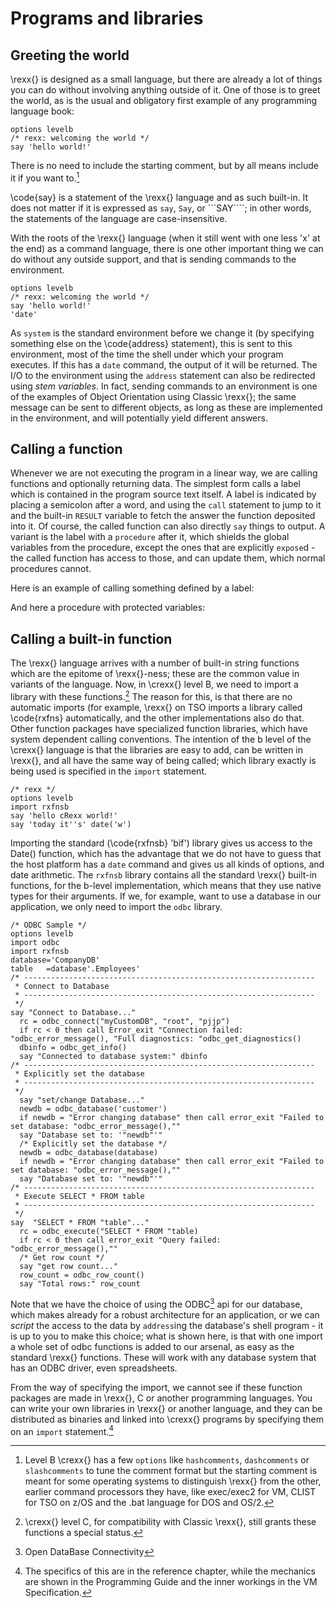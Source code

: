 # Programs and libraries

## Greeting the world

\rexx{} is designed as a small language, but there are already a lot of  things you can do without involving anything outside of it. One of those is to greet the world, as is the usual and obligatory first example of any programming language book:

```rexx <!--hello.rexx-->
options levelb
/* rexx: welcoming the world */
say 'hello world!'
```

<!--splice--hello.rexx-->

There is no need to include the starting comment, but by all means include it if you want to.[^1]

[^1]: Level B \crexx{} has a few ```options``` like ```hashcomments```, ```dashcomments``` or ```slashcomments``` to tune the comment format but the starting comment is meant for some operating systems to distinguish \rexx{} from the other, earlier command processors they have, like exec/exec2 for VM, CLIST for TSO on z/OS and the .bat language for DOS and OS/2.

\code{say} is a statement of the \rexx{} language and as such built-in. It does not matter if it is expressed as ```say```, ```Say```, or ```SAY````; in other words, the statements of the language are case-insensitive.

With the roots of the \rexx{} language (when it still went with one less 'x' at the end) as a command language, there is one other important thing we can do without any outside support, and that is sending commands to the environment.

```rexx <!--helloaddress.rexx-->
options levelb
/* rexx: welcoming the world */
say 'hello world!'
'date'
```

<!--splice--helloaddress.rexx-->

As ```system``` is the standard environment before we change it (by specifying something else on the \code{address} statement), this is sent to this environment, most of the time the shell under which your program executes. If this has a ```date``` command, the output of it will be returned. The I/O to the environment using the ```address``` statement can also be redirected using *stem variables*. In fact, sending commands to an environment is one of the examples of Object Orientation using Classic \rexx{}; the same message can be sent to different objects, as long as these are implemented in the environment, and will potentially yield different answers.

## Calling a function

Whenever we are not executing the program in a linear way, we are calling functions and optionally returning data. The simplest form calls a label which is contained in the program source text itself. A label is indicated by placing a semicolon after a word, and using the ```call``` statement to jump to it and the built-in ```RESULT``` variable to fetch the answer the function deposited into it. Of course, the called function can also directly ```say``` things to output. A variant is the label with a ```procedure``` after it, which shields the global variables from the procedure, except the ones that are explicitly ```expose```d - the called function has access to those, and can update them, which normal procedures cannot.

Here is an example of calling something defined by a label:




And here a procedure with protected variables:


## Calling a built-in function

The \rexx{} language arrives with a number of built-in string functions which are the epitome of \rexx{}-ness; these are the common value in variants of the language. Now, in \crexx{} level B, we need to import a library with these functions.[^2] The reason for this, is that there are no automatic imports (for example, \rexx{} on TSO imports a library called \code{rxfns} automatically, and the other implementations also do that. Other function packages have specialized function libraries, which have system dependent calling conventions. The intention of the b level of the \crexx{} language is that the libraries are easy to add, can be written in \rexx{}, and all have the same way of being called; which library exactly is being used is specified in the ```import``` statement.

[^2]: \crexx{} level C, for compatibility with Classic \rexx{}, still grants these functions a special status.


```rexx <!--hellodate.rexx-->
/* rexx */
options levelb
import rxfnsb
say 'hello cRexx world!'
say 'today it''s' date('w')
```

<!--splice--hellodate.rexx-->

Importing the standard (\code{rxfnsb} 'bif') library gives us access to the Date() function, which has the advantage that we do not have to guess that the host platform has a ```date``` command and gives us all kinds of options, and date arithmetic. The ```rxfnsb``` library contains all the standard \rexx{} built-in functions, for the b-level implementation, which means that they use native types for their arguments. If we, for example, want to use a database in our application, we only need to import the ```odbc``` library.

```rexx <!--odbc.rexx-->
/* ODBC Sample */
options levelb
import odbc
import rxfnsb
database='CompanyDB'
table   =database'.Employees'
/* -----------------------------------------------------------------
 * Connect to Database
 * -----------------------------------------------------------------
 */
say "Connect to Database..."
  rc = odbc_connect("myCustomDB", "root", "pjjp")
  if rc < 0 then call Error_exit "Connection failed: "odbc_error_message(), "Full diagnostics: "odbc_get_diagnostics()
  dbinfo = odbc_get_info()
  say "Connected to database system:" dbinfo
/* -----------------------------------------------------------------
 * Explicitly set the database
 * -----------------------------------------------------------------
 */
  say "set/change Database..."
  newdb = odbc_database('customer')
  if newdb = "Error changing database" then call error_exit "Failed to set database: "odbc_error_message(),""
  say "Database set to: '"newdb"'"
  /* Explicitly set the database */
  newdb = odbc_database(database)
  if newdb = "Error changing database" then call error_exit "Failed to set database: "odbc_error_message(),""
  say "Database set to: '"newdb"'"
/* -----------------------------------------------------------------
 * Execute SELECT * FROM table
 * -----------------------------------------------------------------
 */
say  "SELECT * FROM "table"..."
  rc = odbc_execute("SELECT * FROM "table)
  if rc < 0 then call error_exit "Query failed: "odbc_error_message(),""
  /* Get row count */
  say "get row count..."
  row_count = odbc_row_count()
  say "Total rows:" row_count
```

Note that we have the choice of using the ODBC[^3] api for our database, which makes already for a robust architecture for an application, or we can *script* the access to the data by ```address```ing the database's shell program - it is up to you to make this choice; what is shown here, is that with one import a whole set of odbc functions is added to our arsenal, as easy as the standard \rexx{} functions. These will work with any database system that has an ODBC driver, even spreadsheets.

From the way of specifying the import, we cannot see if these function packages are made in \rexx{}, C or another programming languages. You can write your own libraries in \rexx{} or another language, and they can be distributed as binaries and linked into \crexx{} programs by specifying them on an ```import``` statement.[^4]

[^4]: The specifics of this are in the reference chapter, while the mechanics are shown in the Programming Guide and the inner workings in the VM Specification.

[^3]: Open DataBase Connectivity
